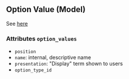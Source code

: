 ## Option Value (Model)
See [here](OptionType.md)

### Attributes `option_values`
* `position`
* `name`: internal, descriptive name
* `presentation`: "Display" term shown to users
* `option_type_id`

